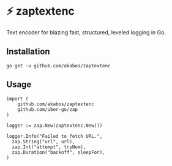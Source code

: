 # :zap: zaptextenc

Text encoder for blazing fast, structured, leveled logging in Go.

## Installation

`go get -u github.com/akabos/zaptextenc`

## Usage

```
import (
    github.com/akabos/zaptextenc
    github.com/uber-go/zap
)

logger := zap.New(zaptextenc.New())

logger.Info("Failed to fetch URL.",
  zap.String("url", url),
  zap.Int("attempt", tryNum),
  zap.Duration("backoff", sleepFor),
)
```
